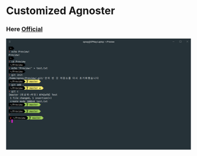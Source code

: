 # Customized Agnoster
### Here [Official](https://github.com/agnoster/agnoster-zsh-theme)
![Image](https://github.com/opnay/PersonalSetup/raw/master/oh-my-zsh/agnotster/preview.png)
